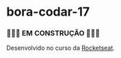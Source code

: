# bora-codar-17

### 🚧🚧🚧 EM CONSTRUÇÃO 🚧🚧🚧 ###

Desenvolvido no curso da [Rocketseat](https://www.rocketseat.com.br/).
